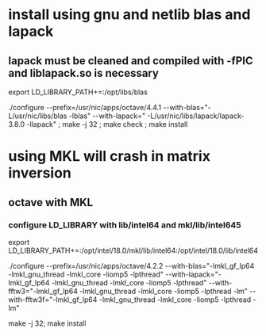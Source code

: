 # install using gnu and netlib blas and lapack #
## lapack must be cleaned and compiled with -fPIC and liblapack.so is necessary
export LD_LIBRARY_PATH+=:/opt/libs/blas

./configure --prefix=/usr/nic/apps/octave/4.4.1 --with-blas="-L/usr/nic/libs/blas -lblas" --with-lapack=" -L/usr/nic/libs/lapack/lapack-3.8.0 -llapack" ;  make -j 32 ;    make check ;   make install



# using MKL will crash in matrix inversion #
## octave with MKL ##
### configure LD_LIBRARY with lib/intel64 and mkl/lib/intel645
export LD_LIBRARY_PATH+=:/opt/intel/18.0/mkl/lib/intel64:/opt/intel/18.0/lib/intel64

./configure  --prefix=/usr/nic/apps/octave/4.2.2  --with-blas="-lmkl_gf_lp64 -lmkl_gnu_thread -lmkl_core -liomp5 -lpthread" --with-lapack="-lmkl_gf_lp64 -lmkl_gnu_thread -lmkl_core -liomp5 -lpthread" --with-fftw3="-lmkl_gf_lp64 -lmkl_gnu_thread -lmkl_core -liomp5 -lpthread -lm" --with-fftw3f="-lmkl_gf_lp64 -lmkl_gnu_thread -lmkl_core -liomp5 -lpthread -lm"

make -j 32; make install
